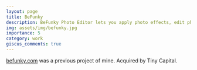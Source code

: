 ```yaml
---
layout: page
title: BeFunky
description: BeFunky Photo Editor lets you apply photo effects, edit photos and create photo collages with collage maker. 
img: assets/img/befunky.jpg
importance: 5
category: work
giscus_comments: true
---
```


<a href="https://www.befunky.com/">befunky.com</a> was a previous project of mine. Acquired by Tiny Capital.

